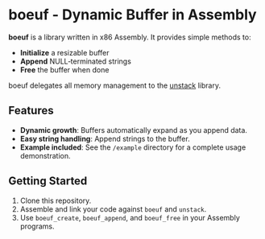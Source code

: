 # boeuf - Dynamic Buffer in Assembly

**boeuf** is a library written in x86 Assembly. It provides simple methods to:

- **Initialize** a resizable buffer  
- **Append** NULL‑terminated strings  
- **Free** the buffer when done  

boeuf delegates all memory management to the [unstack](https://github.com/bla-ce/unstack) library.

## Features

- **Dynamic growth**: Buffers automatically expand as you append data.  
- **Easy string handling**: Append strings to the buffer.  
- **Example included**: See the `/example` directory for a complete usage demonstration.

## Getting Started

1. Clone this repository.  
2. Assemble and link your code against `boeuf` and `unstack`.
3. Use `boeuf_create`, `boeuf_append`, and `boeuf_free` in your Assembly programs.

